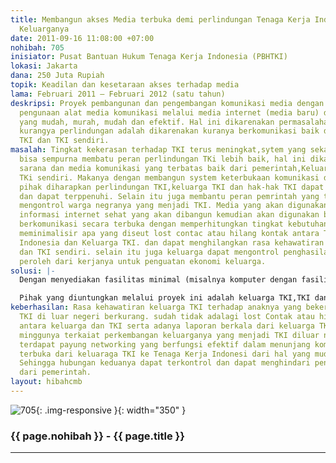 ```yaml
---
title: Membangun akses Media terbuka demi perlindungan Tenaga Kerja Indonesia dan
  Keluarganya
date: 2011-09-16 11:08:00 +07:00
nohibah: 705
inisiator: Pusat Bantuan Hukum Tenaga Kerja Indonesia (PBHTKI)
lokasi: Jakarta
dana: 250 Juta Rupiah
topik: Keadilan dan kesetaraan akses terhadap media
lama: Februari 2011 – Februari 2012 (satu tahun)
deskripsi: Proyek pembangunan dan pengembangan komunikasi media dengan metode penguatan
  pengunaan alat media komunikasi melalui media internet (media baru) dengan system
  yang mudah, murah, mudah dan efektif. Hal ini dikarenakan permasalahan dasar dari
  kurangya perlindungan adalah dikarenakan kuranya berkomunikasi baik dari pemerintah,keluarga
  TKI dan TKI sendiri.
masalah: Tingkat kekerasan terhadap TKI terus meningkat,sytem yang sekarang belum
  bisa sempurna membatu peran perlindungan TKi lebih baik, hal ini dikarekan adanya
  sarana dan media komunikasi yang terbatas baik dari pemerintah,Keluarag TKI dan
  TKi sendiri. Makanya dengan membangun system keterbukaan komunikasi diantara para
  pihak diharapkan perlindungan TKI,keluarga TKI dan hak-hak TKI dapat terlindungi
  dan dapat terppenuhi. Selain itu juga membantu peran pemrintah yang terkadang lalai
  mengontrol warga negranya yang menjadi TKI. Media yang akan digunakan adlah saluran
  informasi internet sehat yang akan dibangun kemudian akan digunakan bersama untuk
  berkomunikasi secara terbuka dengan memperhitungkan tingkat kebutuhan. dan itu akan
  meminimalisir apa yang diseut lost contac atau hilang kontak antara Tenaga Kerja
  Indonesia dan Keluarga TKI. dan dapat menghilangkan rasa kehawatiran di atara kelaurga
  dan TKI sendiri. selain itu juga keluarga dapat mengontrol penghasilan yang dia
  peroleh dari kerjanya untuk penguatan ekonomi keluarga.
solusi: |-
  Dengan menyediakan fasilitas minimal (misalnya komputer dengan fasilitas modem dan billing internetnya untuk periode tertentu) sehingga digunakan teknologi tepat guna beserta pelatihannya untuk operasional awal. Pemberdayaan berikutnya akan dipantau sambil diberikan masukan hingga dapat mandiri menjalankan aktifitas pemberdayaan.

  Pihak yang diuntungkan melalui proyek ini adalah keluarga TKI,TKI dan peran Pemerintah. 100 keluarga Tenaga Kerja Indonesia dan 100 Tenaga kerja Indonesia dan pihak pemerintah.
keberhasilan: Rasa kehawatiran keluarga TKI terhadap anaknya yang bekerja menjadi
  TKI di luar negeri berkurang. sudah tidak adalagi lost Contak atau hilang kontak
  antara keluarga dan TKI serta adanya laporan berkala dari keluarga TKI disetiap
  minggunya terkaiat perkembangan keluarganya yang menjadi TKI diluar negeri. Bila
  terdapat payung networking yang berfungsi efektif dalam menunjang komunikasi yang
  terbuka dari keluaraga TKI ke Tenaga Kerja Indonesi dari hal yang muda dan cepat.
  Sehingga hubungan keduanya dapat terkontrol dan dapat menghindari pengabain hak
  dari pemerintah.
layout: hibahcmb
---
```


![705](/static/img/hibahcmb/705.png){: .img-responsive }{: width="350" }

### {{ page.nohibah }} - {{ page.title }}

---
